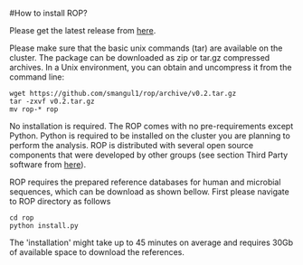 #How to install ROP?

Please get the latest release from [here](https://github.com/smangul1/rop/releases).

Please make sure that the basic unix commands (tar) are available on the cluster. The package  can be downloaded as zip or tar.gz compressed archives. In a Unix environment, you can obtain and uncompress it from the command line:

```
wget https://github.com/smangul1/rop/archive/v0.2.tar.gz
tar -zxvf v0.2.tar.gz
mv rop-* rop
```

No installation is required. The ROP comes with no pre-requirements except Python. Python is required to be installed on the cluster you are planning to perform the analysis. ROP is distributed with several open source components that were developed by other groups (see section Third Party software from [here](http://serghei.bioinformatics.ucla.edu/rop/)).

ROP requires the prepared reference databases for human and microbial sequences, which can be download as shown bellow. First please navigate to ROP directory as follows

```
cd rop
python install.py
```
 
The 'installation' might take up to  45 minutes on average and requires 30Gb of available space to download the references.



